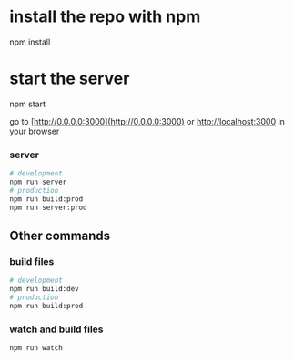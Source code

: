 

# install the repo with npm
npm install

# start the server
npm start

go to [http://0.0.0.0:3000](http://0.0.0.0:3000) or [http://localhost:3000](http://localhost:3000) in your browser


### server
```bash
# development
npm run server
# production
npm run build:prod
npm run server:prod
```

## Other commands

### build files
```bash
# development
npm run build:dev
# production
npm run build:prod
```

### watch and build files
```bash
npm run watch
```

